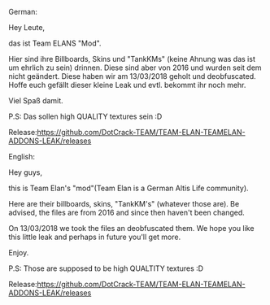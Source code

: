 German:

Hey Leute,

das ist Team ELANS "Mod".

Hier sind ihre Billboards, Skins und "TankKMs" (keine Ahnung was das ist um ehrlich zu sein) drinnen. Diese sind aber von 2016 und wurden seit dem nicht geändert. 
Diese haben wir am 13/03/2018 geholt und deobfuscated. 
Hoffe euch gefällt dieser kleine Leak und evtl. bekommt ihr noch mehr.

Viel Spaß damit.

P.S: Das sollen high QUALITY textures sein :D

Release:https://github.com/DotCrack-TEAM/TEAM-ELAN-TEAMELAN-ADDONS-LEAK/releases

English:

Hey guys,

this is Team Elan's "mod"(Team Elan is a German Altis Life community).

Here are their billboards, skins, "TankKM's" (whatever those are). Be advised, the files are from 2016 and since then haven't been changed.

On 13/03/2018 we took the files an deobfuscated them.
We hope you like this little leak and perhaps in future you'll get more.

Enjoy.

P.S: Those are supposed to be high QUALTITY textures :D

Release:https://github.com/DotCrack-TEAM/TEAM-ELAN-TEAMELAN-ADDONS-LEAK/releases
